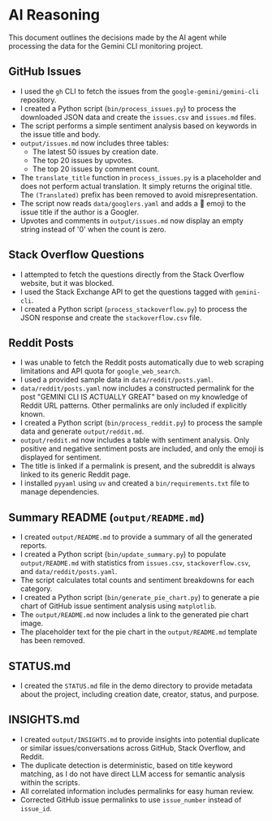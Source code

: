 # AI Reasoning

This document outlines the decisions made by the AI agent while processing the data for the Gemini CLI monitoring project.

## GitHub Issues

- I used the `gh` CLI to fetch the issues from the `google-gemini/gemini-cli` repository.
- I created a Python script (`bin/process_issues.py`) to process the downloaded JSON data and create the `issues.csv` and `issues.md` files.
- The script performs a simple sentiment analysis based on keywords in the issue title and body.
- `output/issues.md` now includes three tables:
    - The latest 50 issues by creation date.
    - The top 20 issues by upvotes.
    - The top 20 issues by comment count.
- The `translate_title` function in `process_issues.py` is a placeholder and does not perform actual translation. It simply returns the original title. The `(Translated)` prefix has been removed to avoid misrepresentation.
- The script now reads `data/googlers.yaml` and adds a 🧢 emoji to the issue title if the author is a Googler.
- Upvotes and comments in `output/issues.md` now display an empty string instead of '0' when the count is zero.

## Stack Overflow Questions

- I attempted to fetch the questions directly from the Stack Overflow website, but it was blocked.
- I used the Stack Exchange API to get the questions tagged with `gemini-cli`.
- I created a Python script (`process_stackoverflow.py`) to process the JSON response and create the `stackoverflow.csv` file.

## Reddit Posts

- I was unable to fetch the Reddit posts automatically due to web scraping limitations and API quota for `google_web_search`.
- I used a provided sample data in `data/reddit/posts.yaml`.
- `data/reddit/posts.yaml` now includes a constructed permalink for the post "GEMINI CLI IS ACTUALLY GREAT" based on my knowledge of Reddit URL patterns. Other permalinks are only included if explicitly known.
- I created a Python script (`bin/process_reddit.py`) to process the sample data and generate `output/reddit.md`.
- `output/reddit.md` now includes a table with sentiment analysis. Only positive and negative sentiment posts are included, and only the emoji is displayed for sentiment.
- The title is linked if a permalink is present, and the subreddit is always linked to its generic Reddit page.
- I installed `pyyaml` using `uv` and created a `bin/requirements.txt` file to manage dependencies.

## Summary README (`output/README.md`)

- I created `output/README.md` to provide a summary of all the generated reports.
- I created a Python script (`bin/update_summary.py`) to populate `output/README.md` with statistics from `issues.csv`, `stackoverflow.csv`, and `data/reddit/posts.yaml`.
- The script calculates total counts and sentiment breakdowns for each category.
- I created a Python script (`bin/generate_pie_chart.py`) to generate a pie chart of GitHub issue sentiment analysis using `matplotlib`.
- The `output/README.md` now includes a link to the generated pie chart image.
- The placeholder text for the pie chart in the `output/README.md` template has been removed.

## STATUS.md

- I created the `STATUS.md` file in the demo directory to provide metadata about the project, including creation date, creator, status, and purpose.

## INSIGHTS.md

- I created `output/INSIGHTS.md` to provide insights into potential duplicate or similar issues/conversations across GitHub, Stack Overflow, and Reddit.
- The duplicate detection is deterministic, based on title keyword matching, as I do not have direct LLM access for semantic analysis within the scripts.
- All correlated information includes permalinks for easy human review.
- Corrected GitHub issue permalinks to use `issue_number` instead of `issue_id`.
